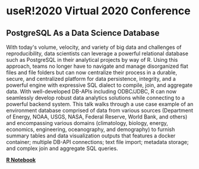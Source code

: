 # useR!2020 Virtual 2020 Conference

## PostgreSQL As a Data Science Database

With today's volume, velocity, and variety of big data and challenges of reproducibility, data scientists can leverage a powerful relational database such as PostgreSQL in their analytical projects by way of R. Using this approach, teams no longer have to navigate and manage disorganized flat files and file folders but can now centralize their process in a durable, secure, and centralized platform for data persistence, integrity, and a powerful engine with expressive SQL dialect to compile, join, and aggregate data. With well-developed DB-APIs including ODBC/JDBC, R can now seamlessly develop robust data analytics solutions while connecting to a powerful backend system. This talk walks through a use case example of an environment database comprised of data from various sources (Department of Energy, NOAA, USGS, NASA, Federal Reserve, World Bank, and others) and encompassing various domains (climatology, biology, energy, economics, engineering, oceanography, and demography) to furnish summary tables and data visualization outputs that features a docker container; multiple DB-API connections; text file import; metadata storage; and complex join and aggregate SQL queries.

[**R Notebook**](https://raw.githack.com/ParfaitG/WORKSHOPS/master/useR2020/Postgres_As_Data_Science_DB.html)
